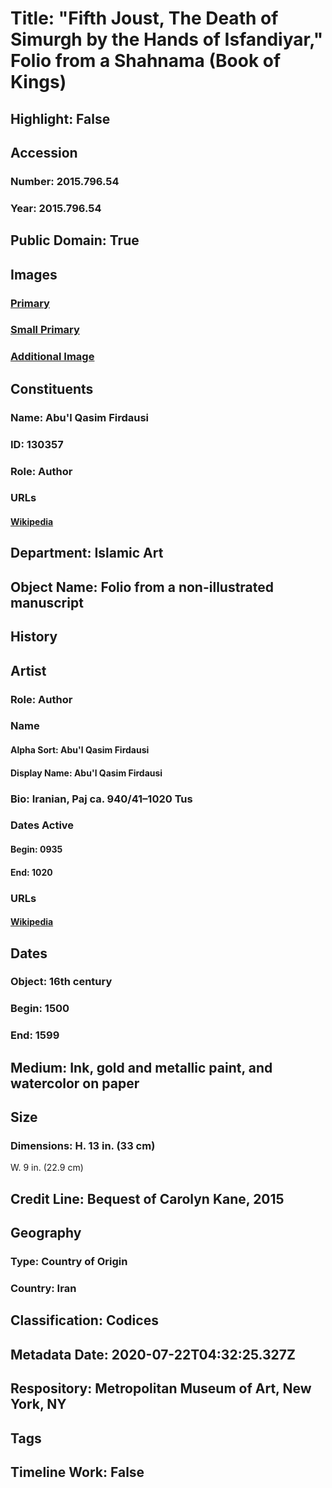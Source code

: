 # Title: "Fifth Joust, The Death of Simurgh by the Hands of Isfandiyar," Folio from a Shahnama (Book of Kings)
## Highlight: False
## Accession
### Number: 2015.796.54
### Year: 2015.796.54
## Public Domain: True
## Images
### [Primary](https://images.metmuseum.org/CRDImages/is/original/DP-13133-014.jpg)
### [Small Primary](https://images.metmuseum.org/CRDImages/is/web-large/DP-13133-014.jpg)
### [Additional Image](https://images.metmuseum.org/CRDImages/is/original/DP-13133-015.jpg)
## Constituents
### Name: Abu&#39;l Qasim Firdausi
### ID: 130357
### Role: Author
### URLs
#### [Wikipedia](https://www.wikidata.org/wiki/Q43459)
## Department: Islamic Art
## Object Name: Folio from a non-illustrated manuscript
## History
## Artist
### Role: Author
### Name
#### Alpha Sort: Abu'l Qasim Firdausi
#### Display Name: Abu'l Qasim Firdausi
### Bio: Iranian, Paj ca. 940/41–1020 Tus
### Dates Active
#### Begin: 0935
#### End: 1020
### URLs
#### [Wikipedia](https://www.wikidata.org/wiki/Q43459)
## Dates
### Object: 16th century
### Begin: 1500
### End: 1599
## Medium: Ink, gold and metallic paint, and watercolor on paper
## Size
### Dimensions: H. 13 in. (33 cm)
W. 9 in. (22.9 cm)
## Credit Line: Bequest of Carolyn Kane, 2015
## Geography
### Type: Country of Origin
### Country: Iran
## Classification: Codices
## Metadata Date: 2020-07-22T04:32:25.327Z
## Respository: Metropolitan Museum of Art, New York, NY
## Tags
## Timeline Work: False